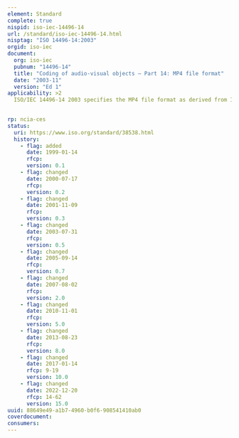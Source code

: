 ```yaml
---
element: Standard
complete: true
nispid: iso-iec-14496-14
url: /standard/iso-iec-14496-14.html
nisptag: "ISO 14496-14:2003"
orgid: iso-iec
document:
  org: iso-iec
  pubnum: "14496-14"
  title: "Coding of audio-visual objects — Part 14: MP4 file format"
  date: "2003-11"
  version: "Ed 1"
applicability: >2
  ISO/IEC 14496-14 2003 specifies the MP4 file format as derived from ISO/IEC 14496-12 and ISO/IEC 15444-12, the ISO base media file format. It revises and completely replaces Clause 13 of ISO/IEC 14496-1, in which the file format was previously specified.  The MP4 file format defines the storage of MPEG-4 content in files. It is a flexible format, permitting a wide variety of usages, such as editing, display, interchange and streaming.

  
rp: ncia-ces
status:
  uri: https://www.iso.org/standard/38538.html
  history: 
    - flag: added
      date: 1999-01-14
      rfcp: 
      version: 0.1
    - flag: changed
      date: 2000-07-17
      rfcp: 
      version: 0.2
    - flag: changed
      date: 2001-11-09
      rfcp: 
      version: 0.3
    - flag: changed
      date: 2003-07-31
      rfcp: 
      version: 0.5
    - flag: changed
      date: 2005-09-14
      rfcp: 
      version: 0.7
    - flag: changed
      date: 2007-08-02
      rfcp: 
      version: 2.0
    - flag: changed
      date: 2010-11-01
      rfcp: 
      version: 5.0
    - flag: changed
      date: 2013-08-23
      rfcp: 
      version: 8.0
    - flag: changed
      date: 2017-01-14
      rfcp: 9-19
      version: 10.0
    - flag: changed
      date: 2022-12-20
      rfcp: 14-62
      version: 15.0
uuid: 88649e49-a1b7-4960-b0f6-908541410ab0
coverdocument:
consumers:
---
```

